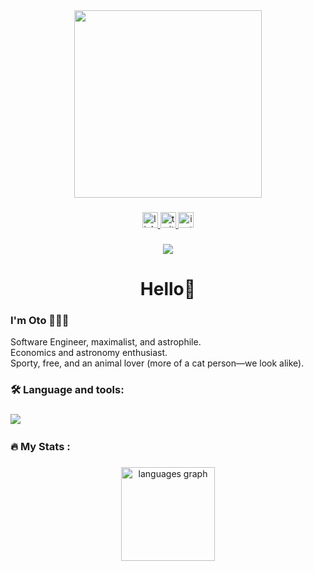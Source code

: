 <div align="center">
  <img height="300" src="https://images-wixmp-ed30a86b8c4ca887773594c2.wixmp.com/f/31720222-1ebc-4a40-ac55-aa86f2720468/db5hfk5-ad7cf820-7ae0-4c17-8a07-6b8530a8dea3.gif?token=eyJ0eXAiOiJKV1QiLCJhbGciOiJIUzI1NiJ9.eyJzdWIiOiJ1cm46YXBwOjdlMGQxODg5ODIyNjQzNzNhNWYwZDQxNWVhMGQyNmUwIiwiaXNzIjoidXJuOmFwcDo3ZTBkMTg4OTgyMjY0MzczYTVmMGQ0MTVlYTBkMjZlMCIsIm9iaiI6W1t7InBhdGgiOiJcL2ZcLzMxNzIwMjIyLTFlYmMtNGE0MC1hYzU1LWFhODZmMjcyMDQ2OFwvZGI1aGZrNS1hZDdjZjgyMC03YWUwLTRjMTctOGEwNy02Yjg1MzBhOGRlYTMuZ2lmIn1dXSwiYXVkIjpbInVybjpzZXJ2aWNlOmZpbGUuZG93bmxvYWQiXX0.N2XdrKywtsBlmAsV4RM12Kt94YhNjwA_CcHTrvdvLc4"  />
</div>

###

<div align="center">
  <a href="https://www.linkedin.com/in/otosharvashidze/" target="_blank">
    <img src="https://img.shields.io/static/v1?message=LinkedIn&logo=linkedin&label=&color=0077B5&logoColor=white&labelColor=&style=for-the-badge" height="25" alt="linkedin logo"  />
  </a>
  <a href="https://x.com/OSharvashidze" target="_blank">
    <img src="https://img.shields.io/static/v1?message=Twitter&logo=twitter&label=&color=1DA1F2&logoColor=white&labelColor=&style=for-the-badge" height="25" alt="twitter logo"  />
  </a>
  <a href="https://www.instagram.com/otoadastra" target="_blank">
    <img src="https://img.shields.io/static/v1?message=Instagram&logo=instagram&label=&color=E4405F&logoColor=white&labelColor=&style=for-the-badge" height="25" alt="instagram logo"  />
  </a>
</div>

###

<div align="center">
  <img src="https://visitor-badge.laobi.icu/badge?page_id=otoadastra.otoadastra&"  />
</div>

###

<h1 align="center">Hello👋</h1>

###


<p align="left">
  <h3><strong>I'm Oto 🧑🏻‍💻</strong></h3>
  Software Engineer, maximalist, and astrophile.<br/>
  Economics and astronomy enthusiast.<br/>
  Sporty, free, and an animal lover (more of a cat person—we look alike).
</p>


###

<h3 align="left">🛠 Language and tools:</h3>

###

<div align="left">
  <img src="https://skillicons.dev/icons?i=ts,js,php,next,react,nodejs,express,mongodb,sass,tailwind,python,swift" />
  <img width="12" />
</div>

###

<h3 align="left">🔥   My Stats :</h3>

###

<div align="center">
  <img src="https://github-readme-stats.vercel.app/api/top-langs?username=otoadastra&locale=en&hide_title=false&layout=compact&card_width=320&langs_count=5&theme=dracula&hide_border=false&order=2" height="150" alt="languages graph"  />
</div>

###
